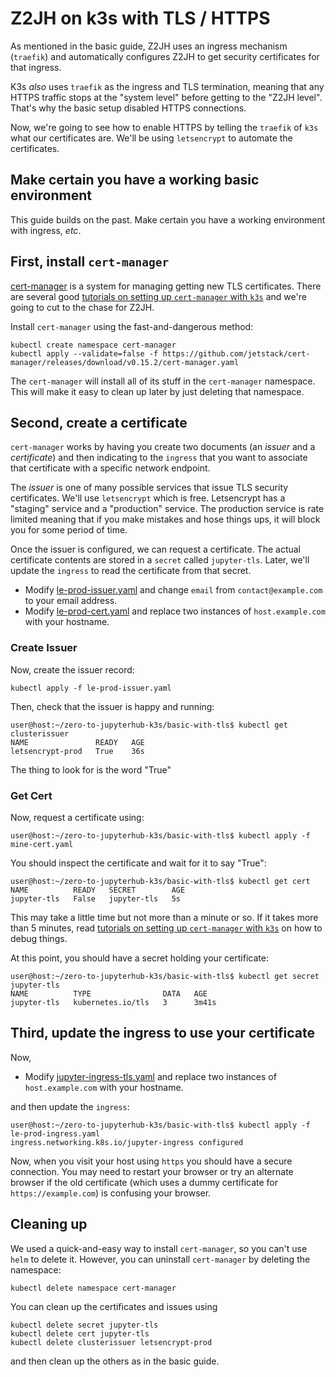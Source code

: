# Z2JH on k3s with TLS / HTTPS

As mentioned in the basic guide, Z2JH uses an ingress mechanism (`traefik`) and automatically configures Z2JH to get security certificates for that ingress.

K3s _also_ uses `traefik` as the ingress and TLS termination, meaning that any HTTPS traffic stops at the "system level" before getting to the "Z2JH level". That's why the basic setup disabled HTTPS connections.

Now, we're going to see how to enable HTTPS by telling the `traefik` of `k3s` what our certificates are. We'll be using `letsencrypt` to automate the certificates.

## Make certain you have a working basic environment

This guide builds on the past. Make certain you have a working environment with ingress, _etc_.

## First, install `cert-manager`

[cert-manager](https://cert-manager.io/) is a system for managing getting new TLS certificates. There are several good [tutorials on setting up `cert-manager` with `k3s`](https://opensource.com/article/20/3/ssl-letsencrypt-k3s) and we're going to cut to the chase for Z2JH.

Install `cert-manager` using the fast-and-dangerous method:
```
kubectl create namespace cert-manager
kubectl apply --validate=false -f https://github.com/jetstack/cert-manager/releases/download/v0.15.2/cert-manager.yaml
```
The `cert-manager` will install all of its stuff in the `cert-manager` namespace. This will make it easy to clean up later by just deleting that namespace.

## Second, create a certificate

`cert-manager` works by having you create two documents (an _issuer_ and a _certificate_) and then indicating to the `ingress` that you want to associate that certificate with a specific network endpoint.

The _issuer_ is one of many possible services that issue TLS security certificates. We'll use `letsencrypt` which is free. Letsencrypt has a "staging" service and a "production" service. The production service is rate limited meaning that if you make mistakes and hose things ups, it will block you for some period of time.

Once the issuer is configured, we can request a certificate. The actual certificate contents are stored in a `secret` called `jupyter-tls`. Later, we'll update the `ingress` to read the certificate from that secret.

* Modify [le-prod-issuer.yaml](le-prod-issuer.yaml) and change `email` from `contact@example.com` to your email address.
* Modify [le-prod-cert.yaml](le-prod-cert.yaml) and replace two instances of `host.example.com` with your hostname.

### Create Issuer
Now, create the issuer record:
```
kubectl apply -f le-prod-issuer.yaml
```
Then, check that the issuer is happy and running:
```
user@host:~/zero-to-jupyterhub-k3s/basic-with-tls$ kubectl get clusterissuer
NAME               READY   AGE
letsencrypt-prod   True    36s
```
The thing to look for is the word "True"

### Get Cert
Now, request a certificate using:
```
user@host:~/zero-to-jupyterhub-k3s/basic-with-tls$ kubectl apply -f mine-cert.yaml
```
You should inspect the certificate and wait for it to say "True":
```
user@host:~/zero-to-jupyterhub-k3s/basic-with-tls$ kubectl get cert
NAME          READY   SECRET        AGE
jupyter-tls   False   jupyter-tls   5s
```
This may take a little time but not more than a minute or so. If it takes more than 5 minutes, read [tutorials on setting up `cert-manager` with `k3s`](https://opensource.com/article/20/3/ssl-letsencrypt-k3s) on how to debug things.

At this point, you should have a secret holding your certificate:
```
user@host:~/zero-to-jupyterhub-k3s/basic-with-tls$ kubectl get secret jupyter-tls
NAME          TYPE                DATA   AGE
jupyter-tls   kubernetes.io/tls   3      3m41s
```

## Third, update the ingress to use your certificate

Now,
* Modify [jupyter-ingress-tls.yaml](jupyter-ingress-tls.yaml) and replace two instances of `host.example.com` with your hostname.

and then update the `ingress`:
```
user@host:~/zero-to-jupyterhub-k3s/basic-with-tls$ kubectl apply -f le-prod-ingress.yaml 
ingress.networking.k8s.io/jupyter-ingress configured
```

Now, when you visit your host using `https` you should have a secure connection. You may need to restart your browser or try an alternate browser if the old certificate (which uses a dummy certificate for `https://example.com`) is confusing your browser.

## Cleaning up

We used a quick-and-easy way to install `cert-manager`, so you can't use `helm` to delete it.
However, you can uninstall `cert-manager` by deleting the namespace:
```
kubectl delete namespace cert-manager
```
You can clean up the certificates and issues using
```
kubectl delete secret jupyter-tls
kubectl delete cert jupyter-tls
kubectl delete clusterissuer letsencrypt-prod
```
and then clean up the others as in the basic guide.
